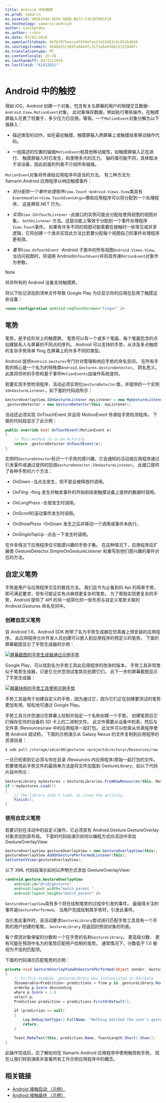 ```yaml
---
title: Android 中的触控
ms.prod: xamarin
ms.assetid: 405A1FA0-4EFA-4AEB-B672-F36307B9CF16
ms.technology: xamarin-android
author: conceptdev
ms.author: crdun
ms.date: 03/01/2018
ms.openlocfilehash: 84767975eece4f8f0efae1fe53463cbc053bd836
ms.sourcegitcommit: 4b402d1c508fa84e4fc3171a6e43b811323948fc
ms.translationtype: MT
ms.contentlocale: zh-CN
ms.lasthandoff: 04/23/2019
ms.locfileid: "61012831"
---
```

# <a name="touch-in-android"></a>Android 中的触控

得如 iOS，Android 创建一个对象，包含有关与屏幕的用户的物理交互数据&ndash;`Android.View.MotionEvent`对象。 此对象保存数据，例如执行哪些操作，在触摸屏输入花费了将置于，多少压力已应用，等等。一个`MotionEvent`对象分解为以下值移入：

-  描述类型的动作，如在最初触摸，触摸屏输入跨屏幕上或触摸结束移动操作代码。

-  一组描述的位置的轴值`MotionEvent`和其他移动属性，如触摸屏输入正在进行、 触摸屏输入时已发生，和使用多大的压力。
   轴的值可能不同，具体取决于该设备，因此前面的列表不介绍所有轴值。


`MotionEvent`对象将传递给应用程序中适当的方法。 有三种方法为 Xamarin.Android 应用程序以响应触摸事件：

-  *将分配到一个事件处理程序`View.Touch`*  -`Android.Views.View`类具有`EventHandler<View.TouchEventArgs>`哪些应用程序可以将分配到一个处理程序。 这是典型.NET 行为。

-  *实现`View.IOnTouchListener`*  -此接口的实例可能会分配给使用视图的视图对象。 `SetOnListener` 方法。这是功能上等效于分配到一个事件处理程序`View.Touch`事件。 如果有许多不同的视图可能需要在接触时一些常见或共享逻辑，它将创建一个类并实现此方法比若要分配每个视图自己的事件处理程序更有效。

-  *重写`View.OnTouchEvent`*  -Android 子类中的所有视图`Android.Views.View`。 当访问视图时，将调用 Android`OnTouchEvent`并将其传递`MotionEvent`对象作为参数。


> [!NOTE]
> 并非所有的 Android 设备支持触摸屏。 

将以下标记添加到清单文件导致 Google Play 为仅显示你的应用在启用了触摸这些设备：

```xml
<uses-configuration android:reqTouchScreen="finger" />
```

## <a name="gestures"></a>笔势

笔势，是手绘形状上的触摸屏。 笔势可以有一个或多个笔画，每个笔画包含的点创建联系人与屏幕的不同点的序列。 Android 可以支持的手势，从涉及多点触控的复杂手势简单 fling 在屏幕上的许多不同的类型。

Android 提供`Android.Gestures`专门针对管理和响应手势的命名空间。 在所有手势的核心是一个名为的特殊类`Android.Gestures.GestureDetector`。 顾名思义，此类将侦听的手势和基于事件`MotionEvents`由操作系统提供。

若要实现手势检测程序，活动必须实例化`GestureDetector`类，并提供的一个实例`IOnGestureListener`，如下面的代码段所示：

```csharp
GestureOverlayView.IOnGestureListener myListener = new MyGestureListener();
_gestureDetector = new GestureDetector(this, myListener);
```

活动还必须实现 OnTouchEvent 并且将 MotionEvent 传递给手势检测程序。 下面的代码段显示了此示例：

```csharp
public override bool OnTouchEvent(MotionEvent e)
{
    // This method is in an Activity
    return _gestureDetector.OnTouchEvent(e);
}
```

实例时`GestureDetector`标识一个手势的感兴趣，它会通知的活动或应用程序通过引发事件或通过提供的回调`GestureDetector.IOnGestureListener`。
此接口提供了各种手势的六个方法：

-  *OnDown* -当点击发生，但不是会被释放时调用。

-  *OnFling* -fling 发生并触发事件的开始和结束触摸设备上提供的数据时调用。

-  *OnLongPress* -长按发生时调用。

-  *OnScroll*的滚动事件发生时调用。

-  *OnShowPress* -OnDown 发生之后并移动一个调用或事件未执行。

-  *OnSingleTapUp* -点击一下发生时调用。


在许多情况下应用程序仅可能感兴趣的手势子集。 在这种情况下，应用程序应扩展类 GestureDetector.SimpleOnGestureListener 和重写到他们感兴趣的事件对应的方法。

## <a name="custom-gestures"></a>自定义笔势

手势是用户与应用程序交互的极佳方法。 我们迄今为止看到的 Api 的简单手势，即可满足要求，但有可能证实有点麻烦更复杂的笔势。 为了帮助实现更复杂的手势，Android 提供了 API 的另一组简化的一些负担与自定义笔势关联的 Android.Gestures 命名空间中。

### <a name="creating-custom-gestures"></a>创建自定义笔势

自 Android 1.6，Android SDK 附带了名为手势生成器在仿真器上预安装的应用程序。 此应用程序允许开发人员创建可以嵌入到应用程序的预定义的笔势。 下面的屏幕截图显示了手势生成器的示例：

[![屏幕截图的手势生成器通过示例手势](touch-in-android-images/image11.png)](touch-in-android-images/image11.png#lightbox)

Google Play，可以找到名为手势工具此应用程序的改进的版本。 手势工具非常类似于笔势生成器，只是它允许您测试笔势后创建它们。 此下一步的屏幕截图显示了手势生成器：

[![屏幕快照的手势工具使用示例手势](touch-in-android-images/image12.png)](touch-in-android-images/image12.png#lightbox)

手势工具是用于创建自定义的手势，因为通过它，因为它们正在创建要测试的笔势更加有用，轻松地可通过 Google Play。

手势工具允许您通过在屏幕上绘制并指定一个名称创建一个手势。 创建笔势后它们保存在你的设备的 SD 卡上的二进制文件。 此文件需要从设备中检索，然后与文件夹 /Resources/raw 中的应用程序一起打包。 此文件可以检索从仿真程序使用 Android 调试桥。 下面的示例演示从 Galaxy Nexus 的文件复制到应用程序的资源目录：

```shell
$ adb pull /storage/sdcard0/gestures <projectdirectory>/Resources/raw
```

一旦已检索到它必须与你在目录 /Resources 内应用程序/原始一起打包的文件。 若要使用此手势文件的最简单方法是将文件加载到 GestureLibrary，如以下代码片段中所示：

```csharp
GestureLibrary myGestures = GestureLibraries.FromRawResources(this, Resource.Raw.gestures);
if (!myGestures.Load())
{
    // The library didn't load, so close the activity.
    Finish();
}
```

### <a name="using-custom-gestures"></a>使用自定义笔势

若要识别在活动中的自定义操作，它必须具有 Android.Gesture.GestureOverlay 对象添加到其布局。 下面的代码段演示如何以编程方式向活动中添加 GestureOverlayView:

```csharp
GestureOverlayView gestureOverlayView = new GestureOverlayView(this);
gestureOverlayView.AddOnGesturePerformedListener(this);
SetContentView(gestureOverlayView);
```

以下 XML 代码段演示如何以声明方式添加 GestureOverlayView:

```xml
<android.gesture.GestureOverlayView
    android:id="@+id/gestures"
    android:layout_width="match_parent "
    android:layout_height="match_parent" />
```

`GestureOverlayView`具有多个将在绘制笔势的过程中引发的事件。 最值得关注的事件是`GesturePerformed`。 当用户完成绘制其手势时，引发此事件。

当引发此事件时，该活动要求`GestureLibrary`尝试进行匹配手势工具具有一个手势的用户创建的笔势。 `GestureLibrary` 将返回的预测对象的列表。

每个预测对象保留的分数和一个在手势的名称`GestureLibrary`。 更高级分数、 更有可能在预测中名为的笔势匹配用户绘制的笔势。
通常情况下，分数低于 1.0 被视为不佳的匹配项。

下面的代码演示匹配笔势的示例：

```csharp
private void GestureOverlayViewOnGesturePerformed(object sender, GestureOverlayView.GesturePerformedEventArgs gesturePerformedEventArgs)
{
    // In this example _gestureLibrary was instantiated in OnCreate
    IEnumerable<Prediction> predictions = from p in _gestureLibrary.Recognize(gesturePerformedEventArgs.Gesture)
    orderby p.Score descending
    where p.Score > 1.0
    select p;
    Prediction prediction = predictions.FirstOrDefault();

    if (prediction == null)
    {
        Log.Debug(GetType().FullName, "Nothing matched the user's gesture.");
        return;
    }

    Toast.MakeText(this, prediction.Name, ToastLength.Short).Show();
}
```

此操作完成后，应了解如何在 Xamarin.Android 应用程序中使用触控和手势。 现在让我们转到演练并查看所有工作示例应用程序中的概念。



## <a name="related-links"></a>相关链接

- [Android 接触启动 （示例）](https://developer.xamarin.com/samples/monodroid/ApplicationFundamentals/Touch_start)
- [Android 接触最终 （示例）](https://developer.xamarin.com/samples/monodroid/ApplicationFundamentals/Touch_final)
